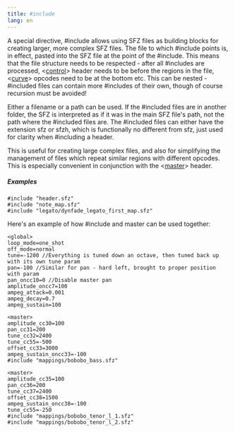 ```yaml
---
title: #include
lang: en
---
```

A special directive, #include allows using SFZ files as building blocks for
creating larger, more complex SFZ files. The file to which #include points is,
in effect, pasted into the SFZ file at the point of the #include. This means that
the file structure needs to be respected - after all #includes are processed,
<[control](/headers/control)> header needs to be before the regions in the file,
<[curve](/headers/curve)> opcodes need to be at the bottom etc. This can be
nested - #included files can contain more #includes of their own,
though of course recursion must be avoided!

Either a filename or a path can be used. If the #included files are in another
folder, the SFZ is interpreted as if it was in the main SFZ file's path, not the
path where the #included files are. The #included files can either have the
extension sfz or sfzh, which is functionally no different from sfz, just used
for clarity when #including a header.

This is useful for creating large complex files, and also for simplifying the
management of files which repeat similar regions with different opcodes. This is
especially convenient in conjunction with the <[master](/headers/master)> header.

##### Examples

```
#include "header.sfz"
#include "note_map.sfz"
#include "legato/dynfade_legato_first_map.sfz"
```

Here's an example of how #include and master can be used together:

```
<global>
loop_mode=one_shot
off_mode=normal
tune=-1200 //Everything is tuned down an octave, then tuned back up with its own tune param
pan=-100 //Similar for pan - hard left, brought to proper position with param
pan_oncc10=0 //Disable master pan
amplitude_oncc7=100
ampeg_attack=0.001
ampeg_decay=0.7
ampeg_sustain=100

<master>
amplitude_cc30=100
pan_cc31=200
tune_cc32=2400
tune_cc55=-500
offset_cc33=3000
ampeg_sustain_oncc33=-100
#include "mappings/bobobo_bass.sfz"

<master>
amplitude_cc35=100
pan_cc36=200
tune_cc37=2400
offset_cc38=1500
ampeg_sustain_oncc38=-100
tune_cc55=-250
#include "mappings/bobobo_tenor_l_1.sfz"
#include "mappings/bobobo_tenor_l_2.sfz"
```
